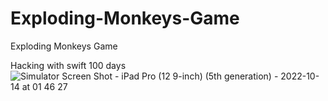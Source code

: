 # Exploding-Monkeys-Game
Exploding Monkeys Game

Hacking with swift 100 days
![Simulator Screen Shot - iPad Pro (12 9-inch) (5th generation) - 2022-10-14 at 01 46 27](https://user-images.githubusercontent.com/76595188/195724525-622b60af-4ffe-40df-a53d-dda00a533f59.png)
